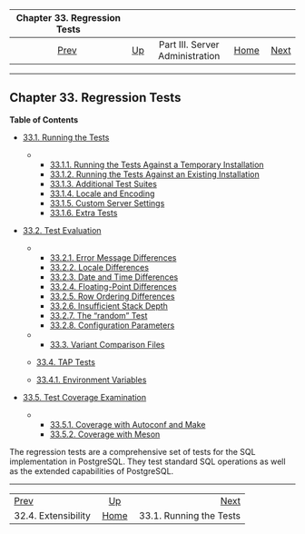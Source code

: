 

|              Chapter 33. Regression Tests             |                                                    |                                 |                                                       |                                                     |
| :---------------------------------------------------: | :------------------------------------------------- | :-----------------------------: | ----------------------------------------------------: | --------------------------------------------------: |
| [Prev](jit-extensibility.html "32.4. Extensibility")  | [Up](admin.html "Part III. Server Administration") | Part III. Server Administration | [Home](index.html "PostgreSQL 17devel Documentation") |  [Next](regress-run.html "33.1. Running the Tests") |

***

## Chapter 33. Regression Tests

**Table of Contents**

* [33.1. Running the Tests](regress-run.html)

  * *   [33.1.1. Running the Tests Against a Temporary Installation](regress-run.html#REGRESS-RUN-TEMP-INST)
    * [33.1.2. Running the Tests Against an Existing Installation](regress-run.html#REGRESS-RUN-EXISTING-INST)
    * [33.1.3. Additional Test Suites](regress-run.html#REGRESS-ADDITIONAL)
    * [33.1.4. Locale and Encoding](regress-run.html#REGRESS-RUN-LOCALE)
    * [33.1.5. Custom Server Settings](regress-run.html#REGRESS-RUN-CUSTOM-SETTINGS)
    * [33.1.6. Extra Tests](regress-run.html#REGRESS-RUN-EXTRA-TESTS)

* [33.2. Test Evaluation](regress-evaluation.html)

  * *   [33.2.1. Error Message Differences](regress-evaluation.html#REGRESS-EVALUATION-MESSAGE-DIFFERENCES)
    * [33.2.2. Locale Differences](regress-evaluation.html#REGRESS-EVALUATION-LOCALE-DIFFERENCES)
    * [33.2.3. Date and Time Differences](regress-evaluation.html#REGRESS-EVALUATION-DATE-TIME-DIFFERENCES)
    * [33.2.4. Floating-Point Differences](regress-evaluation.html#REGRESS-EVALUATION-FLOAT-DIFFERENCES)
    * [33.2.5. Row Ordering Differences](regress-evaluation.html#REGRESS-EVALUATION-ORDERING-DIFFERENCES)
    * [33.2.6. Insufficient Stack Depth](regress-evaluation.html#REGRESS-EVALUATION-STACK-DEPTH)
    * [33.2.7. The “random” Test](regress-evaluation.html#REGRESS-EVALUATION-RANDOM-TEST)
    * [33.2.8. Configuration Parameters](regress-evaluation.html#REGRESS-EVALUATION-CONFIG-PARAMS)

  * *   [33.3. Variant Comparison Files](regress-variant.html)
  * [33.4. TAP Tests](regress-tap.html)

    

  * [33.4.1. Environment Variables](regress-tap.html#REGRESS-TAP-VARS)

* [33.5. Test Coverage Examination](regress-coverage.html)

  * *   [33.5.1. Coverage with Autoconf and Make](regress-coverage.html#REGRESS-COVERAGE-CONFIGURE)
    * [33.5.2. Coverage with Meson](regress-coverage.html#REGRESS-COVERAGE-MESON)

The regression tests are a comprehensive set of tests for the SQL implementation in PostgreSQL. They test standard SQL operations as well as the extended capabilities of PostgreSQL.

***

|                                                       |                                                       |                                                     |
| :---------------------------------------------------- | :---------------------------------------------------: | --------------------------------------------------: |
| [Prev](jit-extensibility.html "32.4. Extensibility")  |   [Up](admin.html "Part III. Server Administration")  |  [Next](regress-run.html "33.1. Running the Tests") |
| 32.4. Extensibility                                   | [Home](index.html "PostgreSQL 17devel Documentation") |                             33.1. Running the Tests |
